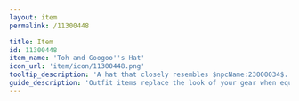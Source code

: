 ```yaml
---
layout: item
permalink: /11300448

title: Item
id: 11300448
item_name: 'Toh and Googoo''s Hat'
icon_url: 'item/icon/11300448.png'
tooltip_description: 'A hat that closely resembles $npcName:23000034$.'
guide_description: 'Outfit items replace the look of your gear when equipped.'
---
```

